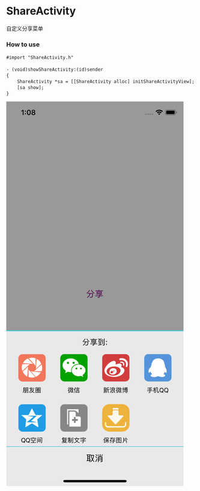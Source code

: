 # ShareActivity

自定义分享菜单

### How to use

	#import "ShareActivity.h"

	- (void)showShareActivity:(id)sender
	{
    	ShareActivity *sa = [[ShareActivity alloc] initShareActivityView];
    	[sa show];
	}
	


![](ScreenShot.png)
